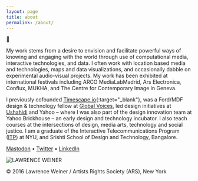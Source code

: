 ```yaml
---
layout: page
title: about
permalink: /about/
---
```


👋

My work stems from a desire to envision and facilitate powerful ways of knowing and engaging with the world through use of computational media, interactive technologies, and data. I often work with location based media and technologies, maps and data visualizations, and occasionally dabble on experimental audio-visual projects. My work has been exhibited at international festivals including ARCO MediaLabMadrid, Ars Electronica, Conflux, MUKHA, and The Centre for Contemporary Image in Geneva.

I previously cofounded [Timescape.io](https://twitter.com/timescaping){:target="_blank"}, was a Ford/MDF design & technology fellow at [Global Voices](https://globalvoices.org/), led design initiatives at [Ushahidi](https://www.ushahidi.com/) and Yahoo – where I was also part of the design innovation team at Yahoo Brickhouse – an early design and technology incubator. I also teach courses at the intersections of design, media arts, technology and social justice. I am a graduate of the Interactive Telecommunications Program ([ITP](https://tisch.nyu.edu/itp)) at NYU, and Srishti School of Design and Technology, Bangalore.

[Mastodon](https://mastodon.social/@voybhav) • [Twitter](https://twitter.com/voybov) • [LinkedIn](https://in.linkedin.com/in/vbhawsar)

![LAWRENCE WEINER](https://www.moma.org/media/W1siZiIsIjIyMzczNiJdLFsicCIsImNvbnZlcnQiLCItcmVzaXplIDIwMDB4MjAwMFx1MDAzZSJdXQ.jpg?sha=6c7cf1ac26853b50)

© 2016 Lawrence Weiner / Artists Rights Society (ARS), New York
